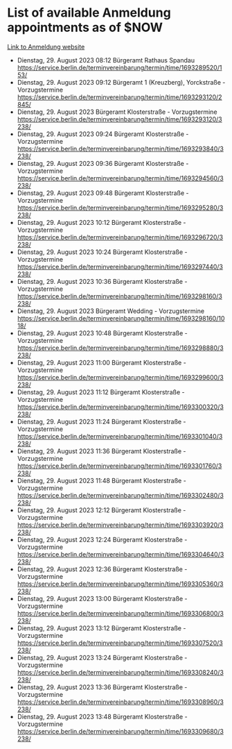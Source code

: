# List of available Anmeldung appointments as of $NOW
[Link to Anmeldung website](https://service.berlin.de/terminvereinbarung/termin/tag.php?termin=1&anliegen[]=120686&dienstleisterlist=122210,122217,327316,122219,327312,122227,327314,122231,327346,122243,327348,122254,122252,329742,122260,329745,122262,329748,122271,327278,122273,327274,122277,327276,330436,122280,327294,122282,327290,122284,327292,122291,327270,122285,327266,122286,327264,122296,327268,150230,329760,122297,327286,122294,327284,122312,329763,122314,329775,122304,327330,122311,327334,122309,327332,317869,122281,327352,122279,329772,122283,122276,327324,122274,327326,122267,329766,122246,327318,122251,327320,122257,327322,122208,327298,122226,327300&herkunft=http%3A%2F%2Fservice.berlin.de%2Fdienstleistung%2F120686%2F)
- Dienstag, 29. August 2023 08:12 Bürgeramt Rathaus Spandau https://service.berlin.de/terminvereinbarung/termin/time/1693289520/153/
- Dienstag, 29. August 2023 09:12 Bürgeramt 1 (Kreuzberg), Yorckstraße - Vorzugstermine https://service.berlin.de/terminvereinbarung/termin/time/1693293120/2845/
- Dienstag, 29. August 2023  Bürgeramt Klosterstraße - Vorzugstermine https://service.berlin.de/terminvereinbarung/termin/time/1693293120/3238/
- Dienstag, 29. August 2023 09:24 Bürgeramt Klosterstraße - Vorzugstermine https://service.berlin.de/terminvereinbarung/termin/time/1693293840/3238/
- Dienstag, 29. August 2023 09:36 Bürgeramt Klosterstraße - Vorzugstermine https://service.berlin.de/terminvereinbarung/termin/time/1693294560/3238/
- Dienstag, 29. August 2023 09:48 Bürgeramt Klosterstraße - Vorzugstermine https://service.berlin.de/terminvereinbarung/termin/time/1693295280/3238/
- Dienstag, 29. August 2023 10:12 Bürgeramt Klosterstraße - Vorzugstermine https://service.berlin.de/terminvereinbarung/termin/time/1693296720/3238/
- Dienstag, 29. August 2023 10:24 Bürgeramt Klosterstraße - Vorzugstermine https://service.berlin.de/terminvereinbarung/termin/time/1693297440/3238/
- Dienstag, 29. August 2023 10:36 Bürgeramt Klosterstraße - Vorzugstermine https://service.berlin.de/terminvereinbarung/termin/time/1693298160/3238/
- Dienstag, 29. August 2023  Bürgeramt Wedding - Vorzugstermine https://service.berlin.de/terminvereinbarung/termin/time/1693298160/1018/
- Dienstag, 29. August 2023 10:48 Bürgeramt Klosterstraße - Vorzugstermine https://service.berlin.de/terminvereinbarung/termin/time/1693298880/3238/
- Dienstag, 29. August 2023 11:00 Bürgeramt Klosterstraße - Vorzugstermine https://service.berlin.de/terminvereinbarung/termin/time/1693299600/3238/
- Dienstag, 29. August 2023 11:12 Bürgeramt Klosterstraße - Vorzugstermine https://service.berlin.de/terminvereinbarung/termin/time/1693300320/3238/
- Dienstag, 29. August 2023 11:24 Bürgeramt Klosterstraße - Vorzugstermine https://service.berlin.de/terminvereinbarung/termin/time/1693301040/3238/
- Dienstag, 29. August 2023 11:36 Bürgeramt Klosterstraße - Vorzugstermine https://service.berlin.de/terminvereinbarung/termin/time/1693301760/3238/
- Dienstag, 29. August 2023 11:48 Bürgeramt Klosterstraße - Vorzugstermine https://service.berlin.de/terminvereinbarung/termin/time/1693302480/3238/
- Dienstag, 29. August 2023 12:12 Bürgeramt Klosterstraße - Vorzugstermine https://service.berlin.de/terminvereinbarung/termin/time/1693303920/3238/
- Dienstag, 29. August 2023 12:24 Bürgeramt Klosterstraße - Vorzugstermine https://service.berlin.de/terminvereinbarung/termin/time/1693304640/3238/
- Dienstag, 29. August 2023 12:36 Bürgeramt Klosterstraße - Vorzugstermine https://service.berlin.de/terminvereinbarung/termin/time/1693305360/3238/
- Dienstag, 29. August 2023 13:00 Bürgeramt Klosterstraße - Vorzugstermine https://service.berlin.de/terminvereinbarung/termin/time/1693306800/3238/
- Dienstag, 29. August 2023 13:12 Bürgeramt Klosterstraße - Vorzugstermine https://service.berlin.de/terminvereinbarung/termin/time/1693307520/3238/
- Dienstag, 29. August 2023 13:24 Bürgeramt Klosterstraße - Vorzugstermine https://service.berlin.de/terminvereinbarung/termin/time/1693308240/3238/
- Dienstag, 29. August 2023 13:36 Bürgeramt Klosterstraße - Vorzugstermine https://service.berlin.de/terminvereinbarung/termin/time/1693308960/3238/
- Dienstag, 29. August 2023 13:48 Bürgeramt Klosterstraße - Vorzugstermine https://service.berlin.de/terminvereinbarung/termin/time/1693309680/3238/
